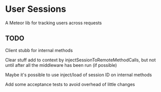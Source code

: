 # User Sessions

A Meteor lib for tracking users across requests

## TODO

Client stubb for internal methods

Clear stuff add to context by injectSessionToRemoteMethodCalls, but not until after all the middleware has been run (if possible)

Maybe it's possible to use inject/load of session ID on internal methods

Add some acceptance tests to avoid overhead of little changes